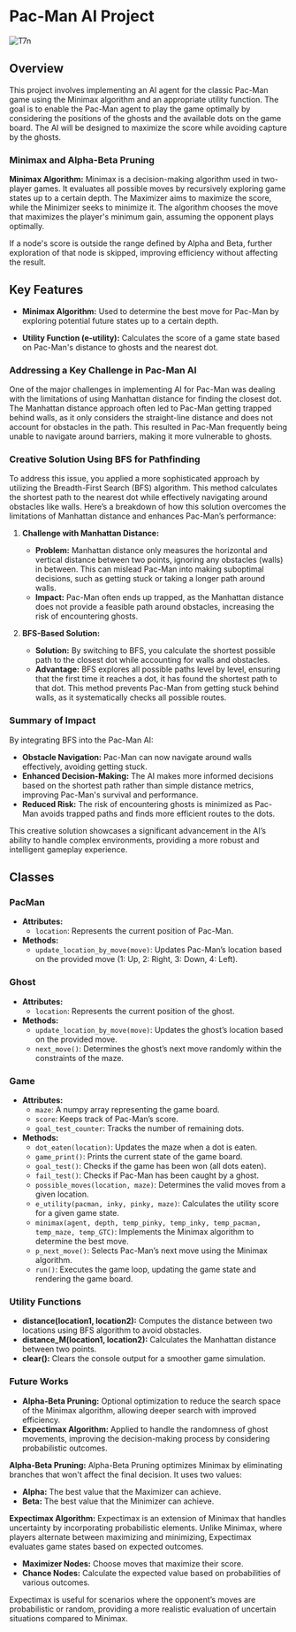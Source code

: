 # Pac-Man AI Project

![T7n](https://github.com/user-attachments/assets/fbbd893e-4468-4182-a963-501ac5d9f2b2)

## Overview

This project involves implementing an AI agent for the classic Pac-Man game using the Minimax algorithm and an appropriate utility function. The goal is to enable the Pac-Man agent to play the game optimally by considering the positions of the ghosts and the available dots on the game board. The AI will be designed to maximize the score while avoiding capture by the ghosts.

### Minimax and Alpha-Beta Pruning

**Minimax Algorithm:**
Minimax is a decision-making algorithm used in two-player games. It evaluates all possible moves by recursively exploring game states up to a certain depth. The Maximizer aims to maximize the score, while the Minimizer seeks to minimize it. The algorithm chooses the move that maximizes the player's minimum gain, assuming the opponent plays optimally.

If a node's score is outside the range defined by Alpha and Beta, further exploration of that node is skipped, improving efficiency without affecting the result.

## Key Features

- **Minimax Algorithm:** Used to determine the best move for Pac-Man by exploring potential future states up to a certain depth.

- **Utility Function (e-utility):** Calculates the score of a game state based on Pac-Man's distance to ghosts and the nearest dot.

### Addressing a Key Challenge in Pac-Man AI

One of the major challenges in implementing AI for Pac-Man was dealing with the limitations of using Manhattan distance for finding the closest dot. The Manhattan distance approach often led to Pac-Man getting trapped behind walls, as it only considers the straight-line distance and does not account for obstacles in the path. This resulted in Pac-Man frequently being unable to navigate around barriers, making it more vulnerable to ghosts.

### Creative Solution Using BFS for Pathfinding

To address this issue, you applied a more sophisticated approach by utilizing the Breadth-First Search (BFS) algorithm. This method calculates the shortest path to the nearest dot while effectively navigating around obstacles like walls. Here’s a breakdown of how this solution overcomes the limitations of Manhattan distance and enhances Pac-Man’s performance:

1. **Challenge with Manhattan Distance:**
   - **Problem:** Manhattan distance only measures the horizontal and vertical distance between two points, ignoring any obstacles (walls) in between. This can mislead Pac-Man into making suboptimal decisions, such as getting stuck or taking a longer path around walls.
   - **Impact:** Pac-Man often ends up trapped, as the Manhattan distance does not provide a feasible path around obstacles, increasing the risk of encountering ghosts.

2. **BFS-Based Solution:**
   - **Solution:** By switching to BFS, you calculate the shortest possible path to the closest dot while accounting for walls and obstacles.
   - **Advantage:** BFS explores all possible paths level by level, ensuring that the first time it reaches a dot, it has found the shortest path to that dot. This method prevents Pac-Man from getting stuck behind walls, as it systematically checks all possible routes.

### Summary of Impact

By integrating BFS into the Pac-Man AI:

- **Obstacle Navigation:** Pac-Man can now navigate around walls effectively, avoiding getting stuck.
- **Enhanced Decision-Making:** The AI makes more informed decisions based on the shortest path rather than simple distance metrics, improving Pac-Man's survival and performance.
- **Reduced Risk:** The risk of encountering ghosts is minimized as Pac-Man avoids trapped paths and finds more efficient routes to the dots.

This creative solution showcases a significant advancement in the AI’s ability to handle complex environments, providing a more robust and intelligent gameplay experience.

## Classes

### PacMan
- **Attributes:**
  - `location`: Represents the current position of Pac-Man.
- **Methods:**
  - `update_location_by_move(move)`: Updates Pac-Man’s location based on the provided move (1: Up, 2: Right, 3: Down, 4: Left).

### Ghost
- **Attributes:**
  - `location`: Represents the current position of the ghost.
- **Methods:**
  - `update_location_by_move(move)`: Updates the ghost’s location based on the provided move.
  - `next_move()`: Determines the ghost’s next move randomly within the constraints of the maze.

### Game
- **Attributes:**
  - `maze`: A numpy array representing the game board.
  - `score`: Keeps track of Pac-Man’s score.
  - `goal_test_counter`: Tracks the number of remaining dots.
- **Methods:**
  - `dot_eaten(location)`: Updates the maze when a dot is eaten.
  - `game_print()`: Prints the current state of the game board.
  - `goal_test()`: Checks if the game has been won (all dots eaten).
  - `fail_test()`: Checks if Pac-Man has been caught by a ghost.
  - `possible_moves(location, maze)`: Determines the valid moves from a given location.
  - `e_utility(pacman, inky, pinky, maze)`: Calculates the utility score for a given game state.
  - `minimax(agent, depth, temp_pinky, temp_inky, temp_pacman, temp_maze, temp_GTC)`: Implements the Minimax algorithm to determine the best move.
  - `p_next_move()`: Selects Pac-Man’s next move using the Minimax algorithm.
  - `run()`: Executes the game loop, updating the game state and rendering the game board.

### Utility Functions
- **distance(location1, location2):** Computes the distance between two locations using BFS algorithm to avoid obstacles.
- **distance_M(location1, location2):** Calculates the Manhattan distance between two points.
- **clear():** Clears the console output for a smoother game simulation.

### Future Works

- **Alpha-Beta Pruning:** Optional optimization to reduce the search space of the Minimax algorithm, allowing deeper search with improved efficiency.
- **Expectimax Algorithm:** Applied to handle the randomness of ghost movements, improving the decision-making process by considering probabilistic outcomes.
  
**Alpha-Beta Pruning:**
Alpha-Beta Pruning optimizes Minimax by eliminating branches that won't affect the final decision. It uses two values:
- **Alpha:** The best value that the Maximizer can achieve.
- **Beta:** The best value that the Minimizer can achieve.

**Expectimax Algorithm:**
Expectimax is an extension of Minimax that handles uncertainty by incorporating probabilistic elements. Unlike Minimax, where players alternate between maximizing and minimizing, Expectimax evaluates game states based on expected outcomes. 

- **Maximizer Nodes:** Choose moves that maximize their score.
- **Chance Nodes:** Calculate the expected value based on probabilities of various outcomes.

Expectimax is useful for scenarios where the opponent’s moves are probabilistic or random, providing a more realistic evaluation of uncertain situations compared to Minimax.
